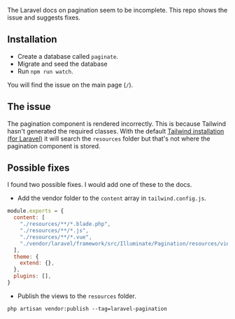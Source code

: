 The Laravel docs on pagination seem to be incomplete. This repo shows the issue and suggests fixes.

## Installation

- Create a database called `paginate`.
- Migrate and seed the database
- Run `npm run watch`.

You will find the issue on the main page (`/`).

## The issue

The pagination component is rendered incorrectly. This is because Tailwind hasn't generated the required classes. With the default [Tailwind installation (for Laravel)](https://tailwindcss.com/docs/guides/laravel) it will search the `resources` folder but that's not where the pagination component is stored.

## Possible fixes

I found two possible fixes. I would add one of these to the docs.

- Add the vendor folder to the `content` array in `tailwind.config.js`.

```js
module.exports = {
  content: [
    "./resources/**/*.blade.php",
    "./resources/**/*.js",
    "./resources/**/*.vue",
    "./vendor/laravel/framework/src/Illuminate/Pagination/resources/views/*.blade.php",
  ],
  theme: {
    extend: {},
  },
  plugins: [],
}
```

- Publish the views to the `resources` folder.

```
php artisan vendor:publish --tag=laravel-pagination
```
